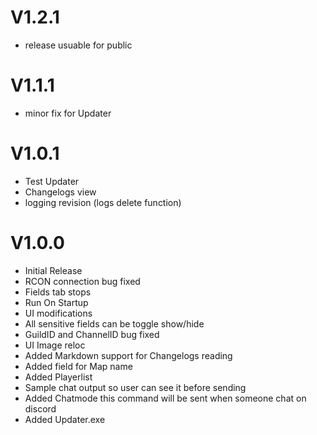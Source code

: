 # V1.2.1
- release usuable for public

# V1.1.1
- minor fix for Updater

# V1.0.1
- Test Updater
- Changelogs view
- logging revision (logs delete function)

# V1.0.0

- Initial Release
- RCON connection bug fixed
- Fields tab stops
- Run On Startup
- UI modifications
- All sensitive fields can be toggle show/hide
- GuildID and ChannelID bug fixed
- UI Image reloc
- Added Markdown support for Changelogs reading
- Added field for Map name
- Added Playerlist
- Sample chat output so user can see it before sending
- Added Chatmode this command will be sent when someone chat on discord
- Added Updater.exe